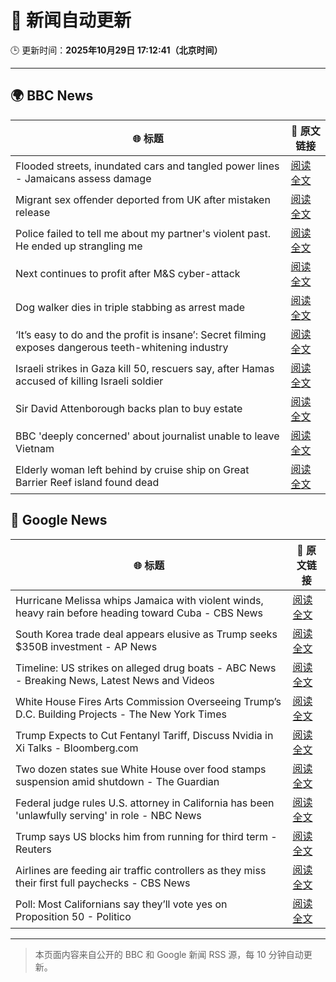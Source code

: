 # 🧠 新闻自动更新

🕒 更新时间：**2025年10月29日 17:12:41（北京时间）**

---

## 🌍 BBC News

| 🌐 标题 | 🔗 原文链接 |
|--------|-------------|
| Flooded streets, inundated cars and tangled power lines - Jamaicans assess damage | [阅读全文](https://www.bbc.com/news/videos/cg43xevpvw5o?at_medium=RSS&at_campaign=rss) |
| Migrant sex offender deported from UK after mistaken release | [阅读全文](https://www.bbc.com/news/articles/cly9rxlvp85o?at_medium=RSS&at_campaign=rss) |
| Police failed to tell me about my partner's violent past. He ended up strangling me | [阅读全文](https://www.bbc.com/news/articles/c629gz5g0emo?at_medium=RSS&at_campaign=rss) |
| Next continues to profit after M&S cyber-attack | [阅读全文](https://www.bbc.com/news/articles/cn0g28wgjzlo?at_medium=RSS&at_campaign=rss) |
| Dog walker dies in triple stabbing as arrest made | [阅读全文](https://www.bbc.com/news/articles/c5ypkd57n97o?at_medium=RSS&at_campaign=rss) |
| ‘It’s easy to do and the profit is insane’: Secret filming exposes dangerous teeth-whitening industry | [阅读全文](https://www.bbc.com/news/articles/c20z7xx6nr4o?at_medium=RSS&at_campaign=rss) |
| Israeli strikes in Gaza kill 50, rescuers say, after Hamas accused of killing Israeli soldier | [阅读全文](https://www.bbc.com/news/articles/cgjdy5eevn2o?at_medium=RSS&at_campaign=rss) |
| Sir David Attenborough backs plan to buy estate | [阅读全文](https://www.bbc.com/news/articles/c1d0x39x270o?at_medium=RSS&at_campaign=rss) |
| BBC 'deeply concerned' about journalist unable to leave Vietnam | [阅读全文](https://www.bbc.com/news/articles/cvg70064d2vo?at_medium=RSS&at_campaign=rss) |
| Elderly woman left behind by cruise ship on Great Barrier Reef island found dead | [阅读全文](https://www.bbc.com/news/articles/c62eww646wjo?at_medium=RSS&at_campaign=rss) |

## 📰 Google News

| 🌐 标题 | 🔗 原文链接 |
|--------|-------------|
| Hurricane Melissa whips Jamaica with violent winds, heavy rain before heading toward Cuba - CBS News | [阅读全文](https://news.google.com/rss/articles/CBMijwFBVV95cUxOLVNXUWNPcEZBbXBSX0x5RkRETzRHMXh5c3FIWDFVUW5ORUxwbEtibGNWNmxlX1pHVWg0cGhsRXBVdVZ5MWV4RS1KaFdmX3R1emtVMk9JOVVyR3ZpQkVjNzc4LWtvanFvamFTS1pxX0RvSUVqMjl1UWpOd3RubWpyNl9UTldFVmlBT3ZqYmMwZ9IBlAFBVV95cUxPek9SNzRzNTFFOWhXc3lvRWoxeEFDaXFvOVE1ZXE5UkFzMVlWRVV0MnFFN29MOHFqWGpTTDBnb3UxMTRHOHZnT2o0WVYtOXczVE95aW10UnQzT1hZcE1NMzE4anFjbUFYWkdNaEFmbk9uY05tMHhzcDl4OU1nZTVGOEVtNWM1LW9haFBRbDNaeE1iejFx?oc=5) |
| South Korea trade deal appears elusive as Trump seeks $350B investment - AP News | [阅读全文](https://news.google.com/rss/articles/CBMimwFBVV95cUxQZVladEl3YlJmZmNMN3NqNlRBMXJzTF9WRDdhcHpMWm0tX29lOTlmMDZLU2RfWmhJZXg3MGc0SzBTaThNUVpzUHFuMUVjRUc0bU9uaG0xVVNfQ0p4MUlCZjRaQWhCUGNmY09FQnJ6Tm5xeXdOaWhFTGFYbGxhTXZVeWROSm1PMDBIWFFBOFdGQjNkOEVMV05VYTFjdw?oc=5) |
| Timeline: US strikes on alleged drug boats - ABC News - Breaking News, Latest News and Videos | [阅读全文](https://news.google.com/rss/articles/CBMikwFBVV95cUxOVnF6OG41bktkeVBkUVpKcXJHbC0ycjF0aTJKQTNfclM1SDhYN2V4S0l1bVZrQWZpMVdyQXk4bWRBY2htTmdLdVBhRHRyYjNFQjEtQkJoQlN1c0dxTm1XYjhIS3lvcnJNbzFFOU16T0g2TlhPQk1pbVFYdVpDUW16ZG5VQ1ZBTGpGRVpsVk5NUjFGRGPSAZgBQVVfeXFMTkFiNVhOZmNXOFRMZXR3c0R0bDE0VHdDS3FZQ2lRQU8yb3JRdjRlQl92NVJicXdabk1obmdXUFc5dzdza0k3S0w1Vi1sY1hfNWVJaUpIMFdtU0N1UWV0TzdoOXVmbkdMN3Eya2VMRi1mQ2JsODBBRjRKLS1LRjAwbUd4bks0Y1ZtTjZMNjEyd2Jhc0lIa3h4LVY?oc=5) |
| White House Fires Arts Commission Overseeing Trump’s D.C. Building Projects - The New York Times | [阅读全文](https://news.google.com/rss/articles/CBMilAFBVV95cUxNV3hnbWtic1FLd3diVnpGMWlEb2VZQmc4N2JSY2hXUlpVSDlfRWdKUWZKTFdvYUVUVjhJWHpjSm8wa2RRamphRXdkUENhQnVNMy1idnRpS3hodFFvRGVvSVZ3TC1iUGVHeFNVZGZyVUhxY1c0dW9tREpIU0hyX1pLX3d6Sy1jMGZ4VXNSVkdJUmZzQXgt?oc=5) |
| Trump Expects to Cut Fentanyl Tariff, Discuss Nvidia in Xi Talks - Bloomberg.com | [阅读全文](https://news.google.com/rss/articles/CBMirAFBVV95cUxNc1VmR0VPMlVkdmkwUGVDUUg3OVlZbVVvQmFLdFZkRldQeFpVTmpLSS1vU2s5WHo1bVctekg2dzhZTnlZQ3hBZzR6enNkZmd2N1dvbWxES09aZzdqcWp3NXRGNE9FOVRDN0Q2OGNGQmpidUZkb3ZsLXBZRWVld1psVTl3NHEySzdKNElhVHFwdXhmeE9tTTFla2tIVExEX1JkZThjWVItNUhWRjBY?oc=5) |
| Two dozen states sue White House over food stamps suspension amid shutdown - The Guardian | [阅读全文](https://news.google.com/rss/articles/CBMioAFBVV95cUxNREFSY0IyN2Rsb0RMLTdXNlh0WFVxWDdTVTY2TXYtVzhLSzExZi1iQnlOclNhLThqbElwV1pzZS1TUjF4bEVhWUc3N0o3dVF6Yk9scndHNmpJZHh3eEFQSDRsbFNEcEVSenEzRXhrb0ZLMHYyeUlaRURYWGpqbW91Nm1KdnhndVMzcUlNbHVWWTM1VlV0OHZWY1EtbHBDUXcz?oc=5) |
| Federal judge rules U.S. attorney in California has been 'unlawfully serving' in role - NBC News | [阅读全文](https://news.google.com/rss/articles/CBMiyAFBVV95cUxNcW55MDFQOXZNaGNhOGFaUHc0bDRMQzhacnRqWVNJZXpRdXpHR1cybHl4OGw2cWU5T0RQcllzeDRCdl80Vzh1NDc3QUFuU2VWWlFOY1dNTFVlZmE1WXZxazcyOG5WYTNDZ21rZHBjTUFRLTh6eE0zLUI3MWMxMXN6RGFSZ3A1RTNoTWlNX2lRdk5yTllRc3VTejd5YU5ueFhFeGh5VFRVNXc4TFdOT0hlU1Q3Z01zZE1mWVk5M0VlcW52WEVSVk9OSNIBVkFVX3lxTE5pclZ0WGZQbjRrRzI4VF9WejhJLUl6RjNwek9XRWo2dnhjcUtIaHFRa3JfZVJTWk5zTzVQaEJ6c2FVeGVibnVvbnUtOGpxaDVYMXFkbmtB?oc=5) |
| Trump says US blocks him from running for third term - Reuters | [阅读全文](https://news.google.com/rss/articles/CBMikgFBVV95cUxOSkZEN2FIQ1g5dGFEVkpzZ25haFktZ1pwNEZkTDVFVUdmWTlfMmdCbjJFamo1RTRjd2ZKUHBCd3h5emdxMUc2Ti1JWXNSLXdFU1A3M3Zyd0ktSmEwd2s5VmpqdHU0aVN5OGVuYUZRcGtheFNjM0VIS2ctOVVpREttX2IxQ0djb1lyMl9hR290UWVLQQ?oc=5) |
| Airlines are feeding air traffic controllers as they miss their first full paychecks - CBS News | [阅读全文](https://news.google.com/rss/articles/CBMipgFBVV95cUxOSUItYUFQRGtyaUlISXltWHVVRXVoVmpkS3RmR0VlTmtfZ0Z4QzJ4QXRqV2dpSjJxSmFYWHNCenJfaE1ySGRGU2dyRm5LS09pVlhreEF5dW45b1RoZjJpaUdraFEzblJCLUk1Y2ZjcDlfTjNLMUZwZVQ3UUxiaEhIb2Z6dTQ5T3B1blh4M29yR0tzSm1QX3ZhWDJaNENuTDZ0dHlOMUln0gGrAUFVX3lxTE9jQmM0R2llM2Z6TGIyWkp3NW95allFX1JfRTJIOUI5dGVnNkVhdlhJV0cwOEF4QkkxejljR0JFQmlBb2NqZGNFT0RuNWRRWnNycDh5d3B1T2RlS1hVdHgweGlwQ3RBaTFra0NYMnZDa2VlcHRZSVpNWFZnYmJoYXQxYmtJdFc0cHo4MW9GbEg0NXlGeVlGZWM1NUtnZFhZcXp2bnlkYy15U3BiWQ?oc=5) |
| Poll: Most Californians say they’ll vote yes on Proposition 50 - Politico | [阅读全文](https://news.google.com/rss/articles/CBMinAFBVV95cUxOQ3dEcFY5bXFCdjZBbm13SHBXN2FOaTU1ZWRfRHBlOVRpQ3VsbV93M3NfRE0yaVl6WC1nVjQzZDcxUDdFTXB0ME00MDBkYXliaV9hTGoxRGg0UEpGMXpnRXJmTnNLZFNwRVZXNTMtYWZ2MXVNcGF5c2NXbjZIcjB4dloyRHc5YVRlcHBzRG15Q0dOdVZhNDlESzd2eGI?oc=5) |

---
> 本页面内容来自公开的 BBC 和 Google 新闻 RSS 源，每 10 分钟自动更新。